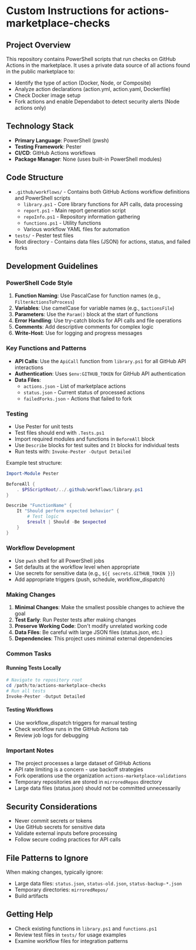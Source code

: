 # Custom Instructions for actions-marketplace-checks

## Project Overview

This repository contains PowerShell scripts that run checks on GitHub Actions in the marketplace. It uses a private data source of all actions found in the public marketplace to:

- Identify the type of action (Docker, Node, or Composite)
- Analyze action declarations (action.yml, action.yaml, Dockerfile)
- Check Docker image setup
- Fork actions and enable Dependabot to detect security alerts (Node actions only)

## Technology Stack

- **Primary Language**: PowerShell (pwsh)
- **Testing Framework**: Pester
- **CI/CD**: GitHub Actions workflows
- **Package Manager**: None (uses built-in PowerShell modules)

## Code Structure

- `.github/workflows/` - Contains both GitHub Actions workflow definitions and PowerShell scripts
  - `library.ps1` - Core library functions for API calls, data processing
  - `report.ps1` - Main report generation script
  - `repoInfo.ps1` - Repository information gathering
  - `functions.ps1` - Utility functions
  - Various workflow YAML files for automation
- `tests/` - Pester test files
- Root directory - Contains data files (JSON) for actions, status, and failed forks

## Development Guidelines

### PowerShell Code Style

1. **Function Naming**: Use PascalCase for function names (e.g., `FilterActionsToProcess`)
2. **Variables**: Use camelCase for variable names (e.g., `$actionsFile`)
3. **Parameters**: Use the `Param()` block at the start of functions
4. **Error Handling**: Use try-catch blocks for API calls and file operations
5. **Comments**: Add descriptive comments for complex logic
6. **Write-Host**: Use for logging and progress messages

### Key Functions and Patterns

- **API Calls**: Use the `ApiCall` function from `library.ps1` for all GitHub API interactions
- **Authentication**: Uses `$env:GITHUB_TOKEN` for GitHub API authentication
- **Data Files**: 
  - `actions.json` - List of marketplace actions
  - `status.json` - Current status of processed actions
  - `failedForks.json` - Actions that failed to fork

### Testing

- Use Pester for unit tests
- Test files should end with `.Tests.ps1`
- Import required modules and functions in `BeforeAll` block
- Use `Describe` blocks for test suites and `It` blocks for individual tests
- Run tests with: `Invoke-Pester -Output Detailed`

Example test structure:
```powershell
Import-Module Pester

BeforeAll {
    . $PSScriptRoot/../.github/workflows/library.ps1
}

Describe "FunctionName" {
    It "Should perform expected behavior" {
        # Test logic
        $result | Should -Be $expected
    }
}
```

### Workflow Development

- Use `pwsh` shell for all PowerShell jobs
- Set defaults at the workflow level when appropriate
- Use secrets for sensitive data (e.g., `${{ secrets.GITHUB_TOKEN }}`)
- Add appropriate triggers (push, schedule, workflow_dispatch)

### Making Changes

1. **Minimal Changes**: Make the smallest possible changes to achieve the goal
2. **Test Early**: Run Pester tests after making changes
3. **Preserve Working Code**: Don't modify unrelated working code
4. **Data Files**: Be careful with large JSON files (status.json, etc.)
5. **Dependencies**: This project uses minimal external dependencies

### Common Tasks

#### Running Tests Locally
```powershell
# Navigate to repository root
cd /path/to/actions-marketplace-checks
# Run all tests
Invoke-Pester -Output Detailed
```

#### Testing Workflows
- Use workflow_dispatch triggers for manual testing
- Check workflow runs in the GitHub Actions tab
- Review job logs for debugging

### Important Notes

- The project processes a large dataset of GitHub Actions
- API rate limiting is a concern - use backoff strategies
- Fork operations use the organization `actions-marketplace-validations`
- Temporary repositories are stored in `mirroredRepos` directory
- Large data files (status.json) should not be committed unnecessarily

## Security Considerations

- Never commit secrets or tokens
- Use GitHub secrets for sensitive data
- Validate external inputs before processing
- Follow secure coding practices for API calls

## File Patterns to Ignore

When making changes, typically ignore:
- Large data files: `status.json`, `status-old.json`, `status-backup-*.json`
- Temporary directories: `mirroredRepos/`
- Build artifacts

## Getting Help

- Check existing functions in `library.ps1` and `functions.ps1`
- Review test files in `tests/` for usage examples
- Examine workflow files for integration patterns
